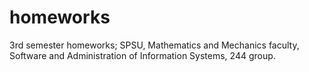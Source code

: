 # homeworks
3rd semester homeworks; SPSU, Mathematics and Mechanics faculty, Software and Administration of Information Systems, 244 group.
